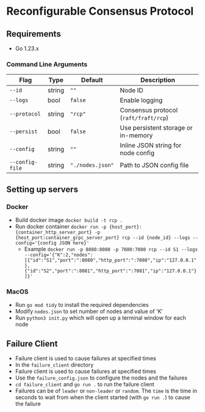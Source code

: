 # Reconfigurable Consensus Protocol

## Requirements
- Go 1.23.x

### Command Line Arguments
| Flag          | Type   | Default         | Description                          |
|---------------|--------|-----------------|--------------------------------------|
| `--id`        | string | `""`            | Node ID                              |
| `--logs`      | bool   | `false`         | Enable logging                       |
| `--protocol`  | string | `"rcp"`         | Consensus protocol (`raft/fraft/rcp`) |
| `--persist`   | bool   | `false`         | Use persistent storage or in-memory  |
| `--config`    | string | `""`            | Inline JSON string for node config   |
| `--config-file` | string | `"./nodes.json"` | Path to JSON config file           |


## Setting up servers

### Docker
- Build docker image `docker build -t rcp .`
- Run docker container `docker run -p {host_port}:{container_http_server_port} -p {host_port:container_grpc_server_port} rcp --id {node_id} --logs --config='{config JSON here}'`
    - Example `docker run -p 8080:8080 -p 7080:7080 rcp --id S1 --logs --config='{"K":2,"nodes":[{"id":"S1","port":":8080","http_port":":7080","ip":"127.0.0.1"},{"id":"S2","port":":8081","http_port":":7081","ip":"127.0.0.1"}]}'`

### MacOS
- Run `go mod tidy` to install the required dependencies
- Modify `nodes.json` to set number of nodes and value of 'K'
- Run `python3 init.py` which will open up a terminal window for each node

## Failure Client
- Failure client is used to cause failures at specified times
- In the `failure_client` directory
- Failure client is used to cause failures at specified times
- Use the `failure_config.json` to configure the nodes and the failures
- `cd failure_client` and `go run .` to run the failure client
- Failures can be of `leader` or `non-leader` or `random`. The `time` is the time in seconds to wait from when the client started (with `go run .`)  to cause the failure
